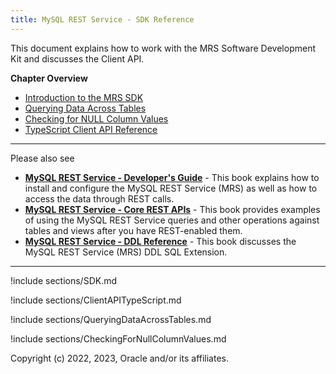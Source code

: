 ```yaml
---
title: MySQL REST Service - SDK Reference
---
```


This document explains how to work with the MRS Software Development Kit and discusses the Client API.

__Chapter Overview__

- [Introduction to the MRS SDK](#introduction-to-the-mrs-sdk)
- [Querying Data Across Tables](#querying-data-across-tables)
- [Checking for NULL Column Values](#checking-for-null-column-values)
- [TypeScript Client API Reference](#typescript-client-api-reference)

---

Please also see

- __[MySQL REST Service - Developer's Guide](index.html)__ - This book explains how to install and configure the MySQL REST Service (MRS) as well as how to access the data through REST calls.
- __[MySQL REST Service - Core REST APIs](restApi.html)__ - This book provides examples of using the MySQL REST Service queries and other operations against tables and views after you have REST-enabled them.
- __[MySQL REST Service - DDL Reference](ddl.html)__ - This book discusses the MySQL REST Service (MRS) DDL SQL Extension.

---

!include sections/SDK.md

!include sections/ClientAPITypeScript.md

!include sections/QueryingDataAcrossTables.md

!include sections/CheckingForNullColumnValues.md

Copyright (c) 2022, 2023, Oracle and/or its affiliates.
